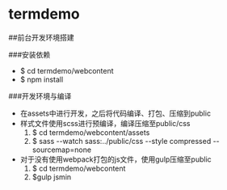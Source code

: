 # termdemo


##前台开发环境搭建

###安装依赖
- $ cd termdemo/webcontent
- $ npm install

###开发环境与编译

- 在assets中进行开发，之后将代码编译、打包、压缩到public
- 样式文件使用scss进行预编译，编译压缩至public/css
  1. $ cd termdemo/webcontent/assets
  2. $ sass --watch sass:../public/css --style compressed  --sourcemap=none
- 对于没有使用webpack打包的js文件，使用gulp压缩至public
  1. $ cd termdemo/webcontent
  2. $gulp jsmin
